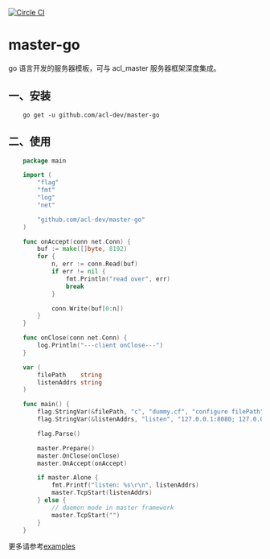 [![Circle CI](https://circleci.com/gh/acl-dev/master-go.svg?style=svg)](https://circleci.com/gh/acl-dev/master-go)

# master-go

go 语言开发的服务器模板，可与 acl_master 服务器框架深度集成。

## 一、安装
```
	go get -u github.com/acl-dev/master-go
```

## 二、使用

```go
    package main

    import (
        "flag"
        "fmt"
        "log"
        "net"

        "github.com/acl-dev/master-go"
    )

    func onAccept(conn net.Conn) {
        buf := make([]byte, 8192)
        for {
            n, err := conn.Read(buf)
            if err != nil {
                fmt.Println("read over", err)
                break
            }

            conn.Write(buf[0:n])
        }
    }

    func onClose(conn net.Conn) {
        log.Println("---client onClose---")
    }

    var (
        filePath    string
        listenAddrs string
    )

    func main() {
        flag.StringVar(&filePath, "c", "dummy.cf", "configure filePath")
        flag.StringVar(&listenAddrs, "listen", "127.0.0.1:8080; 127.0.0.1:8081", "listen addr in alone running")

        flag.Parse()

        master.Prepare()
        master.OnClose(onClose)
        master.OnAccept(onAccept)

        if master.Alone {
            fmt.Printf("listen: %s\r\n", listenAddrs)
            master.TcpStart(listenAddrs)
        } else {
            // daemon mode in master framework
            master.TcpStart("")
        }
    }
```

更多请参考[examples](https://github.com/acl-dev/master-go/tree/master/examples/)
